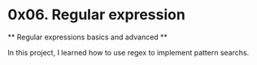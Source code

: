 # 0x06. Regular expression

** Regular expressions basics and advanced **

In this project, I learned how to use regex to implement pattern searchs.

